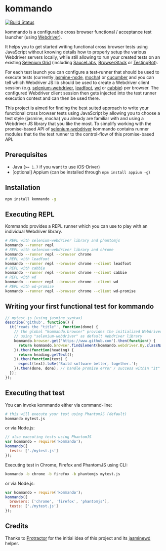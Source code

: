 # kommando

[![Build Status](https://travis-ci.org/uxebu/kommando.png?branch=master)](https://travis-ci.org/uxebu/kommando)

kommando is a configurable cross browser functional / acceptance test launcher
(using [Webdriver](http://code.google.com/p/selenium/)).

It helps you to get started writing functional cross browser tests using JavaScript without knowing
details how to properly setup the various Webdriver servers locally, while still allowing to run
your created tests on an existing [Selenium Grid](http://code.google.com/p/selenium/wiki/Grid2)
(including [SauceLabs](http://saucelabs.com/), [BrowserStack](http://browserstack.com/) or
[TestingBot](http://testingbot.com/)).

For each test launch you can configure a test-runner that should be used to execute tests (currently
[jasmine-node](https://npmjs.org/package/jasmine-node), [mocha](https://npmjs.org/package/mocha)) or
[cucumber](https://npmjs.org/package/cucumber) and you can tell which Webdriver JS lib should be 
used to create a Webdriver client session (e.g.
[selenium-webdriver](https://npmjs.org/package/selenium-webdriver), [leadfoot](https://github.com/theintern/leadfoot),
[wd](https://npmjs.org/package/wd) or [cabbie](https://www.npmjs.org/package/cabbie)) per browser. 
The configured Webdriver client session then gets injected into the test runner execution context and
can then be used there.

This project is aimed for finding the best suited approach to write your functional cross browser
tests using JavaScript by allowing you to choose a test style (jasmine, mocha) you already are
familiar with and using a Webdriver JS library that you like the most. To simplify working with the
promise-based API of [selenium-webdriver](https://npmjs.org/package/selenium-webdriver) kommando
contains runner modules that tie the test runner to the control-flow of this promise-based API.

## Prerequisites

- Java (`>= 1.7` if you want to use iOS-Driver)
- [optional] Appium (can be installed through `npm install appium -g`)

## Installation

~~~bash
npm install kommando -g
~~~

## Executing REPL

Kommando provides a REPL runner which you can use to play with an individual Webdriver library.

~~~bash
# REPL with selenium-webdriver library and phantomjs
kommando --runner repl
# REPL with selenium-webdriver library and chrome
kommando --runner repl --browser chrome
# REPL with leadfoot
kommando --runner repl --browser chrome --client leadfoot
# REPL with cabbie
kommando --runner repl --browser chrome --client cabbie
# REPL with wd
kommando --runner repl --browser chrome --client wd
# REPL with wd-promise
kommando --runner repl --browser chrome --client wd-promise
~~~

## Writing your first functional test for kommando

~~~js
// mytest.js (using jasmine syntax)
describe('github', function() {
  it('reads the "title"', function(done) {
    // the global "kommando.browser" provides the initialized Webdriver session
    // using "selenium-webdriver" as default Webdriver library
    kommando.browser.get('https://www.github.com').then(function() {
      return kommando.browser.findElement(kommando.webdriver.By.className('heading'));
    }).then(function(heading) {
      return heading.getText();
    }).then(function(text) {
      expect(text).toBe('Build software better, together.');
    }).then(done, done); // handle promise error / success within "it"
  });
});
~~~

## Executing that test

You can invoke kommando either via command-line:

~~~bash
# this will execute your test using PhantomJS (default)
kommando mytest.js
~~~

or via Node.js:

~~~js
// also executing tests using PhantomJS
var kommando = require('kommando');
kommando({
  tests: ['./mytest.js']
});
~~~

Executing test in Chrome, Firefox and PhantomJS using CLI:

~~~bash
kommando -b chrome -b firefox -b phantomjs mytest.js
~~~

or via Node.js:

~~~js
var kommando = require('kommando');
kommando({
  browsers: ['chrome', 'firefox', 'phantomjs'],
  tests: ['./mytest.js']
});
~~~

## Credits

Thanks to [Protractor](https://github.com/angular/protractor) for the initial idea of this project
and its [jasminewd](https://github.com/angular/protractor/tree/master/jasminewd) helper.
